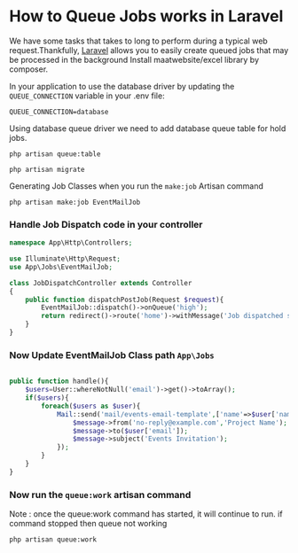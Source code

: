 # How to Queue Jobs works in Laravel
We have some tasks that takes to long to perform during a typical web request.Thankfully, [Laravel](https://laravel.com/) allows you to easily create queued jobs that may be processed in the background
Install maatwebsite/excel library by composer.

In your application to use the database driver by updating the `QUEUE_CONNECTION` variable in your .env file:
```env
QUEUE_CONNECTION=database
```

Using database queue driver we need to add database queue table for hold jobs.
```
php artisan queue:table
 
php artisan migrate
```

Generating Job Classes when you run the `make:job` Artisan command
```
php artisan make:job EventMailJob
```

### Handle Job Dispatch code in your controller

```php
namespace App\Http\Controllers;

use Illuminate\Http\Request;
use App\Jobs\EventMailJob;

class JobDispatchController extends Controller
{
    public function dispatchPostJob(Request $request){
        EventMailJob::dispatch()->onQueue('high');
        return redirect()->route('home')->withMessage('Job dispatched successfully');
    }
}


```
### Now Update EventMailJob Class path `App\Jobs`

```php

public function handle(){
    $users=User::whereNotNull('email')->get()->toArray();
    if($users){
        foreach($users as $user){
            Mail::send('mail/events-email-template',['name'=>$user['name']],function($message) use($user){
                $message->from('no-reply@example.com','Project Name');
                $message->to($user['email']);
                $message->subject('Events Invitation');
            });
        }
    }
}

```
### Now run the `queue:work` artisan command
Note : once the queue:work command has started, it will continue to run. if command stopped then queue not working
```
php artisan queue:work
```
